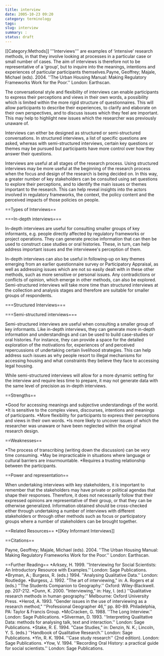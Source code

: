 ```yaml
---
title: interview
date: 2005-10-23 09:20
category: terminology
tags:
slug: interview
summary: :
status: draft
---
```


[[Category:Methods]]
'''Interviews''' are examples of ‘intensive’ research methods, in that they involve looking at processes in a particular case or small number of cases. The aim of interviews is therefore not to be representative of a ‘group’, but to inquire into the meanings, intentions and experiences of particular participants themselves.<ref name="Payne et. al 2004">Payne, Geoffrey; Majale, Michael (eds). 2004. ''The Urban Housing Manual: Making Regulatory Frameworks Work for the Poor.'' London: Earthscan.</ref>  

The conversational style and flexibility of interviews can enable participants to express their perceptions and views in their own words, a possibility which is limited within the more rigid structure of questionnaires. This will allow participants to describe their experiences, to clarify and elaborate on their own perspectives, and to discuss issues which they feel are important. This may help to highlight new issues which the researcher was previously unaware of.<ref name="Payne et. al 2004" /> 

Interviews can either be designed as structured or semi-structured conversations. In structured interviews, a list of specific questions are asked, whereas with semi-structured interviews, certain key questions or themes may be pursued but participants have more control over how they answer their questions.<ref name="Payne et. al 2004" /> 

Interviews are useful at all stages of the research process. Using structured interviews may be more useful at the beginning of the research process when the focus and design of the research is being decided on. In this way, a greater number of key stakeholders can be consulted using set questions to explore their perceptions, and to identify the main issues or themes important to the research. This can help reveal insights into the actors involved in regulatory frameworks, the context, the policy content and the perceived impacts of those policies on people.<ref name="Payne et. al 2004" /> 

==Types of Interviews== 

===In-depth interviews=== 

In-depth interviews are useful for consulting smaller groups of key informants, e.g. people directly affected by regulatory frameworks or project operations. They can generate precise information that can then be used to construct case studies or oral histories. These, in turn, can help address important issues and the interviewee's perception of them.<ref name="Payne et. al 2004" /> 

In-depth interviews can also be useful in following-up on key themes emerging from an earlier questionnaire survey or Participatory Appraisal, as well as addressing issues which are not so easily dealt with in these other methods, such as more sensitive or personal issues. Any contradictions or conflicts of opinion, which emerge in other methods, can also be explored. Semi-structured interviews will take more time than structured interviews at the collection and analysis stages and therefore are suitable for smaller groups of respondents.<ref name="Payne et. al 2004" /> 

===Structured Interviews===



===Semi-structured interviews===

Semi-structured interviews are useful when consulting a smaller group of key informants. Like in-depth interviews, they can generate more in-depth information and understandings and can be used to build case-studies or oral histories. For instance, they can provide a space for the detailed exploration of the motivations for, experiences of and perceived repercussions of undertaking certain livelihood strategies. This can help address such issues as why people resort to illegal mechanisms for accessing housing and what constraints they believe they face to accessing legal housing.<ref name="Payne et. al 2004" />

While semi-structured interviews will allow for a more dynamic setting for the interview and require less time to prepare, it may not generate data with the same level of precision as in-depth interviews.


==Strengths== 

*Good for accessing meanings and subjective understandings of the world.
*It is sensitive to the complex views, discourses, intentions and meanings of participants. 
*More flexibility for participants to express their perceptions and views in their own words. 
*Is more likely to uncover issues of which the researcher was unaware or have been neglected within the original research design.<ref name="Payne et. al 2004" /> 


==Weaknesses== 

*The process of transcribing (writing down the discussion) can be very time consuming.
*May be impracticable in situations where language or cultural barriers are insurmountable.
*Requires a trusting relationship between the participants.<ref name="Payne et. al 2004" />


==Power and representation== 

When undertaking interviews with key stakeholders, it is important to remember that the stakeholders may have private or political agendas that shape their responses. Therefore, it does not necessarily follow that their expressed opinions are representative of their group, or that they can be otherwise generalized. Information obtained should be cross-checked either through undertaking a number of interviews with different stakeholders or through other methods such as focus or participatory groups where a number of stakeholders can be brought together.<ref name="Payne et. al 2004" /> 


==Related Resources==
*[[Key Informant Interviews]]


==Citations==

<ref name="Payne et. al 2004"></ref>
Payne, Geoffrey; Majale, Michael (eds). 2004. ''The Urban Housing Manual: Making Regulatory Frameworks Work for the Poor.'' London: Earthscan.



==Further Reading==
*Arksey, H. 1999. ''Interviewing for Social Scientists: An Introductory Resource with Examples.'' London: Sage Publications. 
*Bryman, A.; Burgess, R. (eds.) 1994. ''Analysing Qualitative Data.'' London: Routledge. 
*Burgess, J. 1992. "The art of interviewing," in: A. Rogers et al (eds.) ''The Students Companion to Geography.'' Oxford: Wiley-Blackwell. pp. 207-212. 
*Dunn, K. 2000. "Interviewing," in: Hay, I. (ed.) ''Qualitative research methods in human geography.'' Melbourne: Oxford University Press.
*Herod, A. 1993. "Gender issues in the use of interviewing as a research method," ''Professional Geographer 46,'' pp. 80-89. Philadelphia, PA: Taylor & Francis Group.
*McCracken, G. 1988. ''The Long Interview.'' London: Sage Publications. 
*Silverman, D. 1993. ''Interpreting Qualitative Data: methods for analysing talk, text and interaction.'' London: Sage Publications. 
*Stake, R. E. 1994. "Case Studies," in: Denzin, N. K.; Lincoln, Y. S. (eds.) ''Handbook of Qualitative Research.'' London: Sage Publications. 
*Yin, R. K. 1994. ''Case study research'' {2nd edition). London: Sage Publications. 
*Yow, V. 1994. ''Recording Oral History: a practical guide for social scientists.'' London: Sage Publications.

